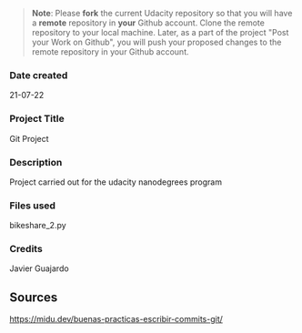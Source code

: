 >**Note**: Please **fork** the current Udacity repository so that you will have a **remote** repository in **your** Github account. Clone the remote repository to your local machine. Later, as a part of the project "Post your Work on Github", you will push your proposed changes to the remote repository in your Github account.

### Date created
21-07-22

### Project Title
Git Project

### Description
Project carried out for the udacity nanodegrees program

### Files used
bikeshare_2.py

### Credits
Javier Guajardo

## Sources
https://midu.dev/buenas-practicas-escribir-commits-git/


